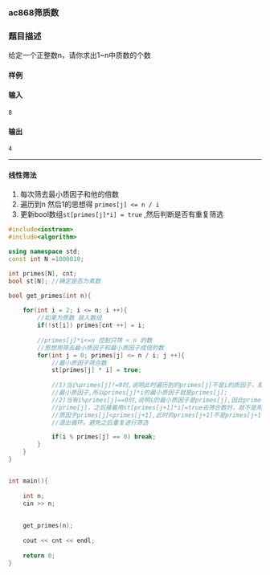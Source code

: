 ### ac868筛质数

### 题目描述

给定一个正整数n，请你求出1~n中质数的个数

#### 样例
#### 输入
```
8
```
#### 输出
```
4
```

----------
#### 线性筛法
1. 每次筛去最小质因子和他的倍数
2. 遍历到n 然后1的思想得 `primes[j] <= n / i` 
3. 更新bool数组`st[primes[j]*i] = true` ,然后判断是否有重复筛选

```c++
#include<iostream>
#include<algorithm>

using namespace std;
const int N =1000010;

int primes[N], cnt;
bool st[N]; //确定是否为素数

bool get_primes(int n){
    
    for(int i = 2; i <= n; i ++){
        //如果为质数 装入数组
        if(!st[i]) primes[cnt ++] = i;
        
        //primes[j]*i<=n 控制只筛 < n 的数
        //思想用筛去最小质因子和最小质因子成倍的数
        for(int j = 0; primes[j] <= n / i; j ++){
            //最小质因子筛合数
            st[primes[j] * i] = true;
        
            //1)当i%primes[j]!=0时,说明此时遍历到的primes[j]不是i的质因子，那么只可能是此时的primes[j]<i的
            //最小质因子,所以primes[j]*i的最小质因子就是primes[j];
            //2)当有i%primes[j]==0时,说明i的最小质因子是primes[j],因此primes[j]*i的最小质因子也就应该是
            //prime[j]，之后接着用st[primes[j+1]*i]=true去筛合数时，就不是用最小质因子去更新了,因为i有最小
            //质因子primes[j]<primes[j+1],此时的primes[j+1]不是primes[j+1]*i的最小质因子，此时就应该
            //退出循环，避免之后重复进行筛选

            if(i % primes[j] == 0) break;
        }
    }
}


int main(){
    
    int n;
    cin >> n;
    
    
    get_primes(n);
    
    cout << cnt << endl;
    
    return 0;
}
```